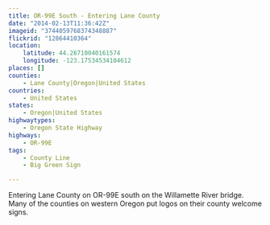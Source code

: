 ```yaml
---
title: OR-99E South - Entering Lane County
date: "2014-02-13T11:36:42Z"
imageid: "3744059768374348887"
flickrid: "12864410364"
location:
    latitude: 44.26710040161574
    longitude: -123.17534534104612
places: []
counties:
    - Lane County|Oregon|United States
countries:
    - United States
states:
    - Oregon|United States
highwaytypes:
    - Oregon State Highway
highways:
    - OR-99E
tags:
    - County Line
    - Big Green Sign

---
```

Entering Lane County on OR-99E south on the Willamette River bridge.  Many of the counties on western Oregon put  logos on their county welcome signs.